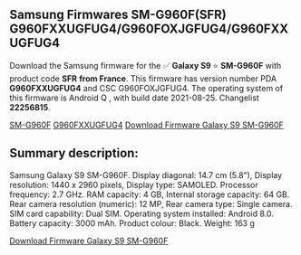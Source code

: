 <h2>Samsung Firmwares SM-G960F(SFR) G960FXXUGFUG4/G960FOXJGFUG4/G960FXXUGFUG4</h2>
Download the Samsung firmware for the ✅ <strong>Galaxy S9 </strong> ⭐ <strong>SM-G960F</strong> with product code <strong>SFR</strong> <strong> from France</strong>. This firmware has version number PDA <strong>G960FXXUGFUG4</strong> and CSC G960FOXJGFUG4. The operating system of this firmware is Android Q , with build date 2021-08-25. Changelist <strong>22256815</strong>.


[SM-G960F](https://samfirm.shop/samsung/model/SM-G960F)
[G960FXXUGFUG4](https://samfirm.shop/samsung/pda/G960FXXUGFUG4)
[Download Firmware Galaxy S9 SM-G960F](https://samfirm.shop/samsung/firmware/453165)
<h2>Summary description:</h2>
<p>Samsung Galaxy S9 SM-G960F. Display diagonal: 14.7 cm (5.8"), Display resolution: 1440 x 2960 pixels, Display type: SAMOLED. Processor frequency: 2.7 GHz. RAM capacity: 4 GB, Internal storage capacity: 64 GB. Rear camera resolution (numeric): 12 MP, Rear camera type: Single camera. SIM card capability: Dual SIM. Operating system installed: Android 8.0. Battery capacity: 3000 mAh. Product colour: Black. Weight: 163 g</p>


[Download Firmware Galaxy S9 SM-G960F](https://samfirm.shop/samsung/firmware/453165)
